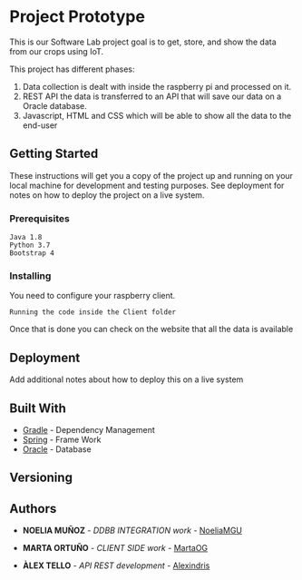 # Project Prototype

This is our Software Lab project goal is to get, store, and show the data from our crops using IoT.

This project has different phases:
1. Data collection is dealt with inside the raspberry pi and processed on it.
2. REST API  the data is transferred to an API that will save our data on a Oracle database.
3. Javascript, HTML and CSS which will be able to show all the data to the end-user   

## Getting Started

These instructions will get you a copy of the project up and running on your local machine for development and testing purposes. See deployment for notes on how to deploy the project on a live system.

### Prerequisites

```
Java 1.8
Python 3.7
Bootstrap 4
```

### Installing

You need to configure your raspberry client.

```
Running the code inside the Client folder
```

Once that is done you can check on the website that all the data is available

## Deployment

Add additional notes about how to deploy this on a live system

## Built With

* [Gradle](https://gradle.org/) - Dependency Management
* [Spring](https://spring.io/) - Frame Work
* [Oracle](https://www.oracle.com/) - Database


## Versioning



## Authors

* **NOELIA MUÑOZ** - *DDBB INTEGRATION work* - [NoeliaMGU](https://github.com/NoeliaMGU)

* **MARTA ORTUÑO** - *CLIENT SIDE work* - [MartaOG](https://github.com/MartaOG)

* **ÀLEX TELLO** - *API REST development* - [Alexindris](https://github.com/alexindris)


